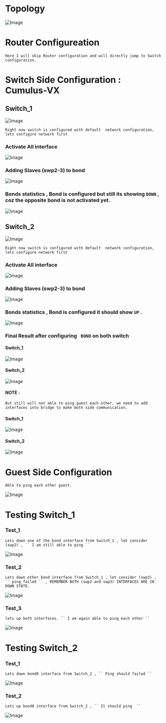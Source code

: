 # Topology

![Image ](https://github.com/NileshChandekar/eve_labs/blob/master/lacp_lab_vyos_cumulus/images//l3.png)

# Router Configureation

~~~
Here I will skip Router configuration and will directly jump to Switch configuration.
~~~

# Switch Side Configuration : Cumulus-VX ###

## Switch_1

![Image ](https://github.com/NileshChandekar/eve_labs/blob/master/lacp_lab_vyos_cumulus/images//l4.png)

~~~
Right now switch is configured with default  network configuration, lets configure network first
~~~

### Activate All interface

![Image ](https://github.com/NileshChandekar/eve_labs/blob/master/lacp_lab_vyos_cumulus/images//l5.png)

### Adding Slaves (swp2-3) to bond

![Image ](https://github.com/NileshChandekar/eve_labs/blob/master/lacp_lab_vyos_cumulus/images//l6.png)

### Bonds statistics , Bond is configured but still its showing `` DOWN `` , coz the opposite bond is not activated yet.
![Image ](https://github.com/NileshChandekar/eve_labs/blob/master/lacp_lab_vyos_cumulus/images//l7.png)


## Switch_2

![Image ](https://github.com/NileshChandekar/eve_labs/blob/master/lacp_lab_vyos_cumulus/images//l8.png)

~~~
Right now switch is configured with default  network configuration, lets configure network first
~~~

### Activate All interface

![Image ](https://github.com/NileshChandekar/eve_labs/blob/master/lacp_lab_vyos_cumulus/images//l9.png)

### Adding Slaves (swp2-3) to bond

![Image ](https://github.com/NileshChandekar/eve_labs/blob/master/lacp_lab_vyos_cumulus/images//l10.png)

### Bonds statistics , Bond is configured it should show `` UP `` .
![Image ](https://github.com/NileshChandekar/eve_labs/blob/master/lacp_lab_vyos_cumulus/images//l7.png)

### Final Result after configuring `` BOND`` on both switch

#### Switch_1

![Image ](https://github.com/NileshChandekar/eve_labs/blob/master/lacp_lab_vyos_cumulus/images//l11.png)

#### Switch_2

![Image ](https://github.com/NileshChandekar/eve_labs/blob/master/lacp_lab_vyos_cumulus/images//l12.png)


#### NOTE :

~~~
But still will not able to ping guest each other, we need to add interfaces into bridge to make both side communication.
~~~

#### Switch_1

![Image ](https://github.com/NileshChandekar/eve_labs/blob/master/lacp_lab_vyos_cumulus/images//l13.png)


#### Switch_2

![Image ](https://github.com/NileshChandekar/eve_labs/blob/master/lacp_lab_vyos_cumulus/images//l14.png)


# Guest Side Configuration

~~~
Able to ping each other guest.
~~~

![Image ](https://github.com/NileshChandekar/eve_labs/blob/master/lacp_lab_vyos_cumulus/images//l15.png)

# Testing Switch_1

### Test_1

~~~
Lets down one of the bond interface from Switch_1 , let consider (swp2) , `` I am still able to ping ``
~~~

![Image ](https://github.com/NileshChandekar/eve_labs/blob/master/lacp_lab_vyos_cumulus/images//l16.png)

### Test_2

~~~
Lets down other bond interface from Switch_1 , let consider (swp3) , `` ping failed `` , REMEMBER BOTH (swp2 and swp3) INTERFACES ARE IN DOWN STATE.
~~~

![Image ](https://github.com/NileshChandekar/eve_labs/blob/master/lacp_lab_vyos_cumulus/images//l17.png)

### Test_3

~~~
lets up both interfaces. `` I am again able to ping each other ``
~~~

![Image ](https://github.com/NileshChandekar/eve_labs/blob/master/lacp_lab_vyos_cumulus/images//l18.png)


# Testing Switch_2

### Test_1

~~~
Lets down bond0 interface from Switch_2 , `` Ping should failed ``
~~~

![Image ](https://github.com/NileshChandekar/eve_labs/blob/master/lacp_lab_vyos_cumulus/images//l19.png)

### Test_2

~~~
Lets up bond0 interface from Switch_2 , `` It should ping  ``
~~~

![Image ](https://github.com/NileshChandekar/eve_labs/blob/master/lacp_lab_vyos_cumulus/images//l20.png)
